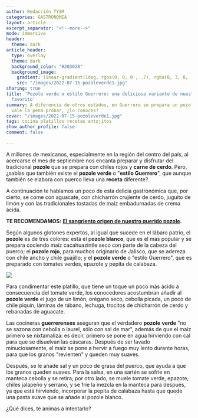 ```yaml
---
author: Redacción TYSM
categories: GASTRONOMIA
layout: article
excerpt_separator: "<!--more-->"
mode: immersive
header:
  theme: dark
article_header:
  type: overlay
  theme: dark
  background_color: "#203028"
  background_image:
    gradient: linear-gradient(1deg, rgba(0, 0, 0 , .7), rgba(8, 3, 8, .9))
    src: "/images/2022-07-15-pozoleverde1.jpg"
sharing: true
title: 'Pozole verde o estilo Guerrero: una deliciosa variante de nuestro platillo
  favorito'
summary: A diferencia de otros estados, en Guerrero se prepara un pozole verde que
  vale la pena probar, ¿lo conoces?
cover: "/images/2022-07-15-pozoleverde1.jpg"
tags: cocina platillos recetas antojitos
show_author_profile: false
comment: false

---
```

A millones de mexicanos, especialmente en la región del centro del país, al acercarse el mes de septiembre nos encanta preparar y disfrutar del tradicional **pozole** que se prepara con chiles rojos y **carne de cerdo**. Pero, ¿sabías que también existe el **pozole verde** o "**estilo Guerrero**", que aunque también se elabora con puerco lleva una **receta** diferente?

A continuación te hablamos un poco de esta delicia gastronómica que, por cierto, se come con aguacate, con chicharrón crujiente de cerdo, juguito de limón y con las tradicionales tostadas de maíz embadurnadas de crema ácida.

**TE RECOMENDAMOS:** [**El sangriento origen de nuestro querido pozole**](https://blog.tonoysumariachi.com/historia/2022/09/05/el-sangriento-origen-de-nuestro-querido-pozole.html)**.**

Según algunos glotones expertos, al igual que sucede en el lábaro patrio, el **pozole** es de tres colores: está el p**ozole blanco**, que es el más popular y se prepara cociendo maíz cacahuazintle seco con parte de la cabeza del puerco; el **pozole rojo**, para muchos originario de Jalisco, que se adereza con chile ancho y chile guajillo; y el **pozole verde** o "estilo Guerrero", que es preparado con tomates verdes, epazote y pepita de calabaza.

![](https://upload.wikimedia.org/wikipedia/commons/thumb/9/92/Pozole_verde_estilo_Guerrero.JPG/1024px-Pozole_verde_estilo_Guerrero.JPG)

Para condimentar este platillo, que tiene un toque un poco más ácido a consecuencia del tomate verde, los conocedores acostumbran añadir al **pozole verde** el jugo de un limón, orégano seco, cebolla picada, un poco de chile piquín, láminas de rábano, lechuga, trocitos de chicharrón de cerdo y rebanadas de aguacate.

Las cocineras **guerrerenses** aseguran que el verdadero **pozole** **verde** "no se sazona con cebolla o laurel, sólo con sal de mar", además de que el maíz primero se nixtamaliza: es decir, primero se pone en agua hirviendo con cal para que se disuelvan las cáscaras. Después de ser lavado minuciosamente, el maíz se pone a hervir a fuego muy lento durante horas, para que los granos "revienten" y queden muy suaves.

Después, se le añade sal y un poco de grasa del puerco, que ayuda a que los granos queden suaves. Para la salsa, en una sartén se sofríe en manteca cebolla y se retira; por otro lado, se muele tomate verde, epazote, chiles jalapeño y serrano, y se fríe la mezcla en la manteca para después, ya que está hirviendo, incorporar la pepita de calabaza hasta que quede una pasta suave que se añade al pozole blanco.

¿Qué dices, te animas a intentarlo?